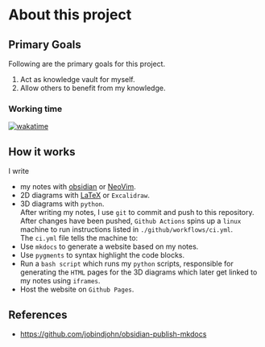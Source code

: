 # About this project
## Primary Goals

Following are the primary goals for this project.
1. Act as knowledge vault for myself.
2. Allow others to benefit from my knowledge.

### Working time
[![wakatime](https://wakatime.com/badge/user/47e86f1b-ec2f-4c40-9f16-c1e58403c114/project/681a6bfe-d0ed-4350-bc28-5e4580f6c968.svg)](https://wakatime.com/badge/user/47e86f1b-ec2f-4c40-9f16-c1e58403c114/project/681a6bfe-d0ed-4350-bc28-5e4580f6c968)

## How it works
I write  
- my notes with [obsidian](https://obsidian.md/) or [NeoVim](https://neovim.io/).  
- 2D diagrams with [LaTeX](https://www.latex-project.org/) or `Excalidraw`.  
- 3D diagrams with `python`.  
After writing my notes, I use `git` to commit and push to this repository.  
After changes have been pushed, `Github Actions` spins up a `linux` machine to run instructions listed in `./github/workflows/ci.yml`.  
The `ci.yml` file tells the machine to:
- Use `mkdocs` to generate a website based on my notes.
- Use `pygments` to syntax highlight the code blocks.
- Run a `bash script` which runs my `python` scripts, responsible for generating the `HTML` pages for the 3D diagrams which later get linked to my notes using `iframes`.
- Host the website on `Github Pages`.

## References
- https://github.com/jobindjohn/obsidian-publish-mkdocs
